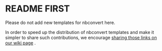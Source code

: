 # README FIRST

Please do not add new templates for nbconvert here.

In order to speed up the distribution of nbconvert templates and make it simpler to share such contributions, we
encourage [sharing those links on our wiki page](https://github.com/ipython/ipython/wiki/Cookbook:%20nbconvert%20templates)
.
